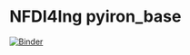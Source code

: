 # NFDI4Ing pyiron_base
[![Binder](https://mybinder.org/badge_logo.svg)](https://mybinder.org/v2/gh/jan-janssen/NFDI4Ing_pyiron_base/HEAD?labpath=example.ipynb)
